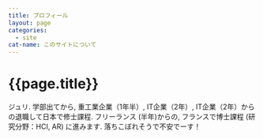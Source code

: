 ```yaml
---
title: プロフィール
layout: page
categories: 
  - site
cat-name: このサイトについて
---
```


<h1>{{page.title}}</h1>

ジュリ.
学部出てから, 重工業企業（1年半）, IT企業（2年）, IT企業（2年）からの退職して日本で修士課程.
フリーランス (半年)からの, フランスで博士課程 (研究分野：HCI, AR) に進みます. 落ちこぼれそうで不安でーす！